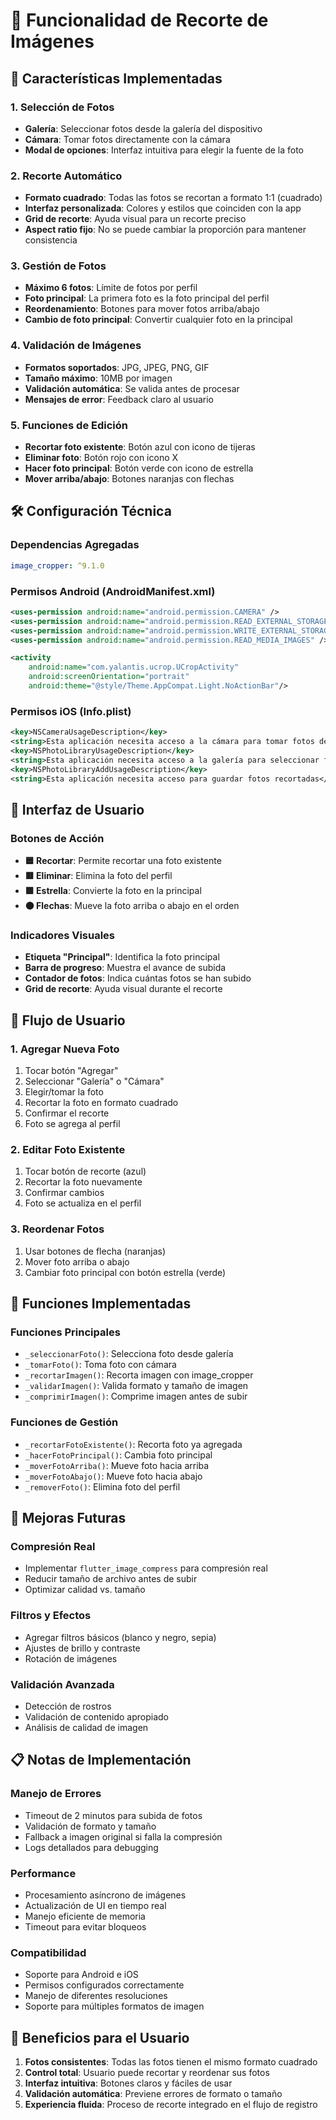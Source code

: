 # 📸 Funcionalidad de Recorte de Imágenes

## 🎯 Características Implementadas

### **1. Selección de Fotos**
- **Galería**: Seleccionar fotos desde la galería del dispositivo
- **Cámara**: Tomar fotos directamente con la cámara
- **Modal de opciones**: Interfaz intuitiva para elegir la fuente de la foto

### **2. Recorte Automático**
- **Formato cuadrado**: Todas las fotos se recortan a formato 1:1 (cuadrado)
- **Interfaz personalizada**: Colores y estilos que coinciden con la app
- **Grid de recorte**: Ayuda visual para un recorte preciso
- **Aspect ratio fijo**: No se puede cambiar la proporción para mantener consistencia

### **3. Gestión de Fotos**
- **Máximo 6 fotos**: Límite de fotos por perfil
- **Foto principal**: La primera foto es la foto principal del perfil
- **Reordenamiento**: Botones para mover fotos arriba/abajo
- **Cambio de foto principal**: Convertir cualquier foto en la principal

### **4. Validación de Imágenes**
- **Formatos soportados**: JPG, JPEG, PNG, GIF
- **Tamaño máximo**: 10MB por imagen
- **Validación automática**: Se valida antes de procesar
- **Mensajes de error**: Feedback claro al usuario

### **5. Funciones de Edición**
- **Recortar foto existente**: Botón azul con icono de tijeras
- **Eliminar foto**: Botón rojo con icono X
- **Hacer foto principal**: Botón verde con icono de estrella
- **Mover arriba/abajo**: Botones naranjas con flechas

## 🛠️ Configuración Técnica

### **Dependencias Agregadas**
```yaml
image_cropper: ^9.1.0
```

### **Permisos Android (AndroidManifest.xml)**
```xml
<uses-permission android:name="android.permission.CAMERA" />
<uses-permission android:name="android.permission.READ_EXTERNAL_STORAGE" />
<uses-permission android:name="android.permission.WRITE_EXTERNAL_STORAGE" />
<uses-permission android:name="android.permission.READ_MEDIA_IMAGES" />

<activity
    android:name="com.yalantis.ucrop.UCropActivity"
    android:screenOrientation="portrait"
    android:theme="@style/Theme.AppCompat.Light.NoActionBar"/>
```

### **Permisos iOS (Info.plist)**
```xml
<key>NSCameraUsageDescription</key>
<string>Esta aplicación necesita acceso a la cámara para tomar fotos de perfil</string>
<key>NSPhotoLibraryUsageDescription</key>
<string>Esta aplicación necesita acceso a la galería para seleccionar fotos de perfil</string>
<key>NSPhotoLibraryAddUsageDescription</key>
<string>Esta aplicación necesita acceso para guardar fotos recortadas</string>
```

## 🎨 Interfaz de Usuario

### **Botones de Acción**
- **🟦 Recortar**: Permite recortar una foto existente
- **🟥 Eliminar**: Elimina la foto del perfil
- **🟩 Estrella**: Convierte la foto en la principal
- **🟠 Flechas**: Mueve la foto arriba o abajo en el orden

### **Indicadores Visuales**
- **Etiqueta "Principal"**: Identifica la foto principal
- **Barra de progreso**: Muestra el avance de subida
- **Contador de fotos**: Indica cuántas fotos se han subido
- **Grid de recorte**: Ayuda visual durante el recorte

## 📱 Flujo de Usuario

### **1. Agregar Nueva Foto**
1. Tocar botón "Agregar"
2. Seleccionar "Galería" o "Cámara"
3. Elegir/tomar la foto
4. Recortar la foto en formato cuadrado
5. Confirmar el recorte
6. Foto se agrega al perfil

### **2. Editar Foto Existente**
1. Tocar botón de recorte (azul)
2. Recortar la foto nuevamente
3. Confirmar cambios
4. Foto se actualiza en el perfil

### **3. Reordenar Fotos**
1. Usar botones de flecha (naranjas)
2. Mover foto arriba o abajo
3. Cambiar foto principal con botón estrella (verde)

## 🔧 Funciones Implementadas

### **Funciones Principales**
- `_seleccionarFoto()`: Selecciona foto desde galería
- `_tomarFoto()`: Toma foto con cámara
- `_recortarImagen()`: Recorta imagen con image_cropper
- `_validarImagen()`: Valida formato y tamaño de imagen
- `_comprimirImagen()`: Comprime imagen antes de subir

### **Funciones de Gestión**
- `_recortarFotoExistente()`: Recorta foto ya agregada
- `_hacerFotoPrincipal()`: Cambia foto principal
- `_moverFotoArriba()`: Mueve foto hacia arriba
- `_moverFotoAbajo()`: Mueve foto hacia abajo
- `_removerFoto()`: Elimina foto del perfil

## 🚀 Mejoras Futuras

### **Compresión Real**
- Implementar `flutter_image_compress` para compresión real
- Reducir tamaño de archivo antes de subir
- Optimizar calidad vs. tamaño

### **Filtros y Efectos**
- Agregar filtros básicos (blanco y negro, sepia)
- Ajustes de brillo y contraste
- Rotación de imágenes

### **Validación Avanzada**
- Detección de rostros
- Validación de contenido apropiado
- Análisis de calidad de imagen

## 📋 Notas de Implementación

### **Manejo de Errores**
- Timeout de 2 minutos para subida de fotos
- Validación de formato y tamaño
- Fallback a imagen original si falla la compresión
- Logs detallados para debugging

### **Performance**
- Procesamiento asíncrono de imágenes
- Actualización de UI en tiempo real
- Manejo eficiente de memoria
- Timeout para evitar bloqueos

### **Compatibilidad**
- Soporte para Android e iOS
- Permisos configurados correctamente
- Manejo de diferentes resoluciones
- Soporte para múltiples formatos de imagen

## 🎯 Beneficios para el Usuario

1. **Fotos consistentes**: Todas las fotos tienen el mismo formato cuadrado
2. **Control total**: Usuario puede recortar y reordenar sus fotos
3. **Interfaz intuitiva**: Botones claros y fáciles de usar
4. **Validación automática**: Previene errores de formato o tamaño
5. **Experiencia fluida**: Proceso de recorte integrado en el flujo de registro

